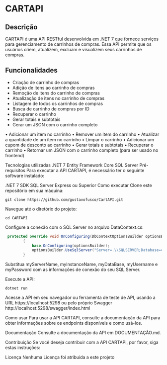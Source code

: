 
# CARTAPI

## Descrição

CARTAPI é uma API RESTful desenvolvida em .NET 7 que fornece serviços para gerenciamento de carrinhos de compras. Essa API permite que os usuários criem, atualizem, excluam e visualizem seus carrinhos de compras.

## Funcionalidades

- Criação de carrinho de compras
- Adição de itens ao carrinho de compras
- Remoção de itens do carrinho de compras
- Atualização de itens no carrinho de compras
- Listagem de todos os carrinhos de compras
- Busca de carrinho de compras por ID
- Recuperar o carrinho
- Gerar totais e subtotais
- Gerar um JSON com o carrinho completo

•	Adicionar um item no carrinho
•	Remover um item do carrinho
•	Atualizar a quantidade de um item no carrinho
•	Limpar o carrinho
•	Adicionar um cupom de desconto ao carrinho
•	Gerar totais e subtotais
•	Recuperar o carrinho
•	Retornar um JSON com o carrinho completo (para ser usado no frontend)


Tecnologias utilizadas
.NET 7
Entity Framework Core
SQL Server
Pré-requisitos
Para executar a API CARTAPI, é necessário ter o seguinte software instalado:

.NET 7 SDK
SQL Server Express ou Superior
Como executar
Clone este repositório em sua máquina:
```
git clone https://github.com/gustavofusco/CartAPI.git
```

Navegue até o diretório do projeto:
```
cd CARTAPI
```

Configure a conexão com o SQL Server no arquivo DataContext.cs:
```csharp
 protected override void OnConfiguring(DbContextOptionsBuilder optionsBuilder)
        {
            base.OnConfiguring(optionsBuilder);
            optionsBuilder.UseSqlServer("Server=.\\SQLSERVER;Database=cartapidb;Trusted_Connection=true;TrustServerCertificate=true;");
        }
```

Substitua myServerName, myInstanceName, myDataBase, myUsername e myPassword com as informações de conexão do seu SQL Server.

Execute a API:
```
dotnet run
```

Acesse a API em seu navegador ou ferramenta de teste de API, usando a URL https://localhost:5298 ou pelo próprio Swagger http://localhost:5298/swagger/index.html

Como usar
Para usar a API CARTAPI, consulte a documentação da API para obter informações sobre os endpoints disponíveis e como usá-los.

Documentação
Consulte a documentação da API em DOCUMENTAÇÃO.md.

Contribuição
Se você deseja contribuir com a API CARTAPI, por favor, siga estas instruções:

Licença
Nenhuma Licença foi atribuida a este projeto
